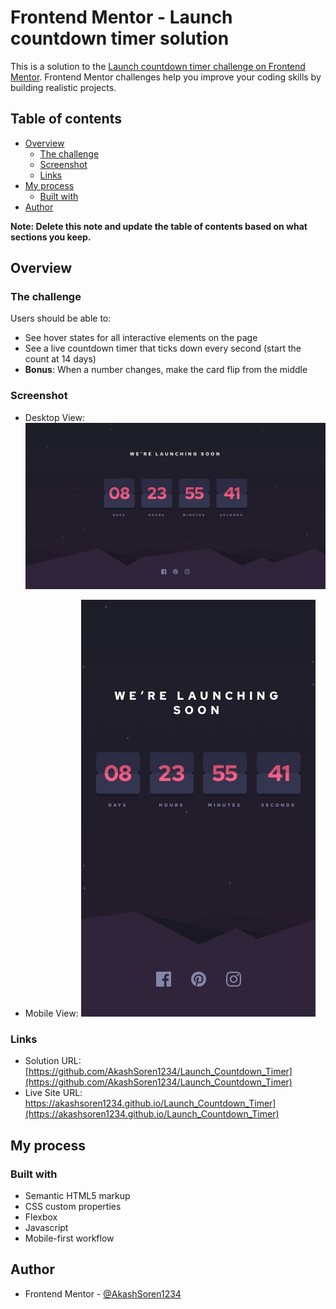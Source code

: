 # Frontend Mentor - Launch countdown timer solution

This is a solution to the [Launch countdown timer challenge on Frontend Mentor](https://www.frontendmentor.io/challenges/launch-countdown-timer-N0XkGfyz-). Frontend Mentor challenges help you improve your coding skills by building realistic projects. 

## Table of contents

- [Overview](#overview)
  - [The challenge](#the-challenge)
  - [Screenshot](#screenshot)
  - [Links](#links)
- [My process](#my-process)
  - [Built with](#built-with)
- [Author](#author)


**Note: Delete this note and update the table of contents based on what sections you keep.**

## Overview

### The challenge

Users should be able to:

- See hover states for all interactive elements on the page
- See a live countdown timer that ticks down every second (start the count at 14 days)
- **Bonus**: When a number changes, make the card flip from the middle

### Screenshot

- Desktop View: ![Desktop View](./images/desktop-design.jpg)

- Mobile View: ![Mobile View](./images/mobile-design.jpg)


### Links

- Solution URL: [https://github.com/AkashSoren1234/Launch_Countdown_Timer](https://github.com/AkashSoren1234/Launch_Countdown_Timer)
- Live Site URL: https://akashsoren1234.github.io/Launch_Countdown_Timer](https://akashsoren1234.github.io/Launch_Countdown_Timer)

## My process

### Built with

- Semantic HTML5 markup
- CSS custom properties
- Flexbox
- Javascript
- Mobile-first workflow

## Author

- Frontend Mentor - [@AkashSoren1234](https://www.frontendmentor.io/profile/AkashSoren1234)



